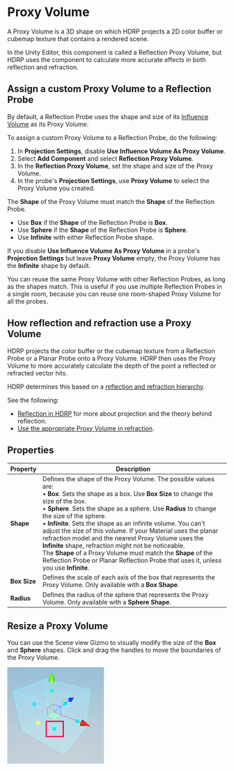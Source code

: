 # Proxy Volume

A Proxy Volume is a 3D shape on which HDRP projects a 2D color buffer or cubemap texture that contains a rendered scene. 

In the Unity Editor, this component is called a Reflection Proxy Volume, but HDRP uses the component to calculate more accurate effects in both reflection and refraction.

## Assign a custom Proxy Volume to a Reflection Probe

By default, a Reflection Probe uses the shape and size of its [Influence Volume](Reflection-Probe.md#influence-volume) as its Proxy Volume.

To assign a custom Proxy Volume to a Reflection Probe, do the following:

1. In **Projection Settings**, disable **Use Influence Volume As Proxy Volume**.
2. Select **Add Component** and select **Reflection Proxy Volume**.
3. In the **Reflection Proxy Volume**, set the shape and size of the Proxy Volume.
4. In the probe's **Projection Settings**, use **Proxy Volume** to select the Proxy Volume you created.

The **Shape** of the Proxy Volume must match the **Shape** of the Reflection Probe.

- Use **Box** if the **Shape** of the Reflection Probe is **Box**.
- Use **Sphere** if the **Shape** of the Reflection Probe is **Sphere**.
- Use **Infinite** with either Reflection Probe shape.

If you disable **Use Influence Volume As Proxy Volume** in a probe's **Projection Settings** but leave **Proxy Volume** empty, the Proxy Volume has the **Infinite** shape by default.

You can reuse the same Proxy Volume with other Reflection Probes, as long as the shapes match. This is useful if you use multiple Reflection Probes in a single room, because you can reuse one room-shaped Proxy Volume for all the probes.

## How reflection and refraction use a Proxy Volume 

HDRP projects the color buffer or the cubemap texture from a Reflection Probe or a Planar Probe onto a Proxy Volume. HDRP then uses the Proxy Volume to more accurately calculate the depth of the point a reflected or refracted vector hits. 

HDRP determines this based on a [reflection and refraction hierarchy](reflection-refraction-hierarchy.md).

See the following:

- [Reflection in HDRP](Reflection-in-HDRP.md) for more about projection and the theory behind reflection.
- [Use the appropriate Proxy Volume in refraction](refraction-use.md#use-proxy-volume).

## Properties
| **Property** | **Description**                                              |
| ------------ | ------------------------------------------------------------ |
| **Shape** | Defines the shape of the Proxy Volume. The possible values are:<br/>&#8226; **Box**. Sets the shape as a box. Use **Box Size** to change the size of the box.<br/>&#8226; **Sphere**. Sets the shape as a sphere. Use **Radius** to change the size of the sphere.<br/>&#8226; **Infinite**. Sets the shape as an infinite volume. You can't adjust the size of this volume. If your Material uses the planar refraction model and the nearest Proxy Volume uses the **Infinite** shape, refraction might not be noticeable.<br/>The **Shape** of a Proxy Volume must match the **Shape** of the Reflection Probe or Planar Reflection Probe that uses it, unless you use **Infinite**.
| **Box Size** | Defines the scale of each axis of the box that represents the Proxy Volume. Only available with a **Box Shape**. |
| **Radius**   | Defines the radius of the sphere that represents the Proxy Volume. Only available with a **Sphere Shape**. |

## Resize a Proxy Volume

You can use the Scene view Gizmo to visually modify the size of the **Box** and **Sphere** shapes. Click and drag the handles to move the boundaries of the Proxy Volume.

![](Images/ReflectionProxyVolume2-gizmo.png)<br/>

